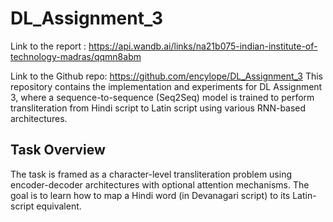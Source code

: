 # DL_Assignment_3
Link to the report : https://api.wandb.ai/links/na21b075-indian-institute-of-technology-madras/qqmn8abm

Link to the Github repo: https://github.com/encylope/DL_Assignment_3
This repository contains the implementation and experiments for DL Assignment 3, where a sequence-to-sequence (Seq2Seq) model is trained to perform transliteration from Hindi script to Latin script using various RNN-based architectures.
## Task Overview
The task is framed as a character-level transliteration problem using encoder-decoder architectures with optional attention mechanisms. The goal is to learn how to map a Hindi word (in Devanagari script) to its Latin-script equivalent.
